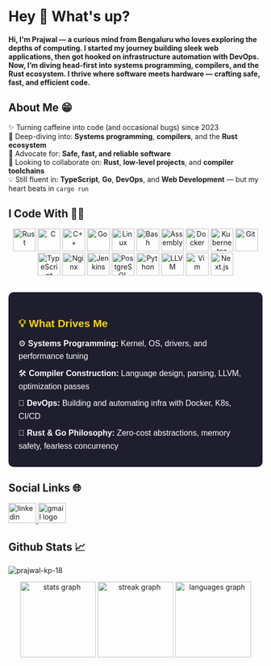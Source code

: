<h1 align="left">Hey 👋 What's up?</h1>
<h4 align="left">
  Hi, I'm <b>Prajwal</b> — a curious mind from Bengaluru who loves exploring the depths of computing. 
  I started my journey building sleek web applications, then got hooked on infrastructure automation with DevOps. 
  Now, I’m diving head-first into <b>systems programming</b>, <b>compilers</b>, and the <b>Rust ecosystem</b>.  
  I thrive where software meets hardware — crafting safe, fast, and efficient code.
</h4>

<h2 align="left">About Me 😁</h2>
<p align="left">
  ✨ Turning caffeine into code (and occasional bugs) since 2023<br>
  🔭 Deep-diving into: <b>Systems programming</b>, <b>compilers</b>, and the <b>Rust ecosystem</b><br>
  🦀 Advocate for: <b>Safe, fast, and reliable software</b><br>
  🤝 Looking to collaborate on: <b>Rust</b>, <b>low-level projects</b>, and <b>compiler toolchains</b><br>
  💡 Still fluent in: <b>TypeScript</b>, <b>Go</b>, <b>DevOps</b>, and <b>Web Development</b> — but my heart beats in <code>cargo run</code>
</p>

<h2 align="left">I Code With 🧑‍💻</h2>
<div align="center">
  <img src="https://deviconapi.vercel.app/rust?color=f74c00" height="45" alt="Rust" />
  <img src="https://cdn.jsdelivr.net/gh/devicons/devicon/icons/c/c-original.svg" height="45" alt="C" />
  <img src="https://cdn.jsdelivr.net/gh/devicons/devicon/icons/cplusplus/cplusplus-original.svg" height="45" alt="C++" />
  <img src="https://cdn.jsdelivr.net/gh/devicons/devicon/icons/go/go-original.svg" height="45" alt="Go" />
  <img src="https://cdn.jsdelivr.net/gh/devicons/devicon/icons/linux/linux-original.svg" height="45" alt="Linux" />
  <img src="https://cdn.jsdelivr.net/gh/devicons/devicon/icons/bash/bash-original.svg" height="45" alt="Bash" />
  <img src="https://cdn.jsdelivr.net/gh/devicons/devicon/icons/assembly/assembly-original.svg" height="45" alt="Assembly" />
  <img src="https://cdn.jsdelivr.net/gh/devicons/devicon/icons/docker/docker-original.svg" height="45" alt="Docker" />
  <img src="https://cdn.jsdelivr.net/gh/devicons/devicon/icons/kubernetes/kubernetes-plain.svg" height="45" alt="Kubernetes" />
  <img src="https://cdn.jsdelivr.net/gh/devicons/devicon/icons/git/git-original.svg" height="45" alt="Git" />
  <img src="https://cdn.jsdelivr.net/gh/devicons/devicon/icons/typescript/typescript-original.svg" height="45" alt="TypeScript" />
  <img src="https://cdn.jsdelivr.net/gh/devicons/devicon/icons/nginx/nginx-original.svg" height="45" alt="Nginx" />
  <img src="https://cdn.jsdelivr.net/gh/devicons/devicon/icons/jenkins/jenkins-original.svg" height="45" alt="Jenkins" />
  <img src="https://cdn.jsdelivr.net/gh/devicons/devicon/icons/postgresql/postgresql-original.svg" height="45" alt="PostgreSQL" />
  <img src="https://cdn.jsdelivr.net/gh/devicons/devicon/icons/python/python-original.svg" height="45" alt="Python" />
  <img src="https://cdn.jsdelivr.net/gh/devicons/devicon/icons/llvm/llvm-original.svg" height="45" alt="LLVM" />
  <img src="https://cdn.jsdelivr.net/gh/devicons/devicon/icons/vim/vim-original.svg" height="45" alt="Vim" />
  <img src="https://cdn.jsdelivr.net/gh/devicons/devicon/icons/nextjs/nextjs-original.svg" height="45" alt="Next.js" />
</div>

<!-- 💡 What Drives Me Section -->
<div style="margin-top: 30px; padding: 20px; background-color: #1e1e2e; border-radius: 10px; color: #ffffff; font-family: Arial, sans-serif;">
  <h2 style="color: #ffd700; margin-bottom: 15px;">💡 What Drives Me</h2>
  <ul style="list-style: none; padding: 0; margin: 0; font-size: 16px; line-height: 1.6;">
    <li style="margin-bottom: 8px;">⚙️ <b>Systems Programming:</b> Kernel, OS, drivers, and performance tuning</li>
    <li style="margin-bottom: 8px;">🛠️ <b>Compiler Construction:</b> Language design, parsing, LLVM, optimization passes</li>
    <li style="margin-bottom: 8px;">🚀 <b>DevOps:</b> Building and automating infra with Docker, K8s, CI/CD</li>
    <li style="margin-bottom: 8px;">🦀 <b>Rust & Go Philosophy:</b> Zero-cost abstractions, memory safety, fearless concurrency</li>
  </ul>
</div>

<h2 align="left">Social Links 🌐</h2>
<div align="left">
  <a href="https://www.linkedin.com/in/prajwal-kp-04a471285/" target="_blank">
    <img src="https://raw.githubusercontent.com/maurodesouza/profile-readme-generator/master/src/assets/icons/social/linkedin/default.svg" width="55" height="40" alt="linkedin logo" />
  </a>
  <a href="mailto:prajwal.kp.1817@gmail.com" target="_blank">
    <img src="https://raw.githubusercontent.com/maurodesouza/profile-readme-generator/master/src/assets/icons/social/gmail/default.svg" width="55" height="40" alt="gmail logo" />
  </a>
</div>

<h2 align="left">Github Stats 📈</h2>
<p align="left">
  <img src="https://komarev.com/ghpvc/?username=prajwal-kp-18&label=Profile%20views&color=0e75b6&style=flat" alt="prajwal-kp-18" />
</p>
<div align="center">
  <img src="https://github-readme-stats.vercel.app/api?username=Prajwal-kp-18&hide_title=false&hide_rank=false&show_icons=true&include_all_commits=true&count_private=true&disable_animations=false&theme=vision-friendly-dark&locale=en&hide_border=true&order=1" height="150" alt="stats graph" />
  <img src="https://streak-stats.demolab.com?user=Prajwal-kp-18&locale=en&mode=daily&theme=midnight-purple&hide_border=true&border_radius=5&order=3" height="150" alt="streak graph" />
  <img src="https://github-readme-stats.vercel.app/api/top-langs?username=Prajwal-kp-18&locale=en&hide_title=false&layout=compact&card_width=320&langs_count=5&theme=vision-friendly-dark&hide_border=true&order=2" height="150" alt="languages graph" />
</div>
